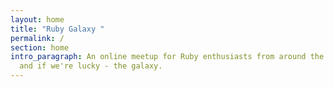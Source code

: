 ```yaml
---
layout: home
title: "Ruby Galaxy "
permalink: /
section: home
intro_paragraph: An online meetup for Ruby enthusiasts from around the world,
  and if we're lucky - the galaxy.
---
```

